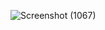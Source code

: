 
![Screenshot (1067)](https://user-images.githubusercontent.com/76765079/104822693-6dd0fb00-5812-11eb-8b5a-50bd247a641c.png)
